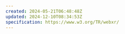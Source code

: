 ```yaml
---
created: 2024-05-21T06:48:48Z
updated: 2024-12-10T08:34:53Z
specification: https://www.w3.org/TR/webxr/
---
```

